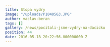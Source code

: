 ```yaml
---
title: Stopa vydry
image: "/uploads/P1040563.JPG"
author: vaclav-beran
tags: []
gallery: /news/pocitali-jsme-vydry-na-dacicku
position: 44
date: 2016-05-18 20:22:56.000000000 Z
---
```

